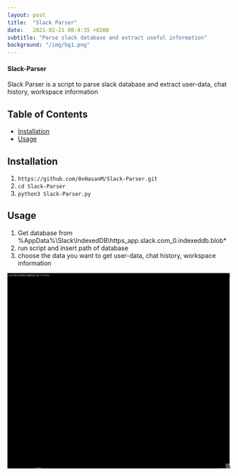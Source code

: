 ```yaml
---
layout: post
title:  "Slack Parser"
date:   2021-02-21 00:4:35 +0200
subtitle: "Parse slack database and extract useful information"
background: "/img/bg1.png"
---
```


#### Slack-Parser
Slack Parser is a script to parse slack database and extract user-data, chat history, workspace information   
  
## Table of Contents   
* [Installation](#Installation)  
* [Usage](#Usage)  
  
## Installation  
1. ```https://github.com/0xHasanM/Slack-Parser.git```  
2. ```cd Slack-Parser```    
3. ```python3 Slack-Parser.py```  
  
## Usage  
1. Get database from %AppData%\Slack\IndexedDB\https_app.slack.com_0.indexeddb.blob\*
2. run script and insert path of database 
3. choose the data you want to get user-data, chat history, workspace information
  
 <img src="/img/Slack-Parser.gif" alt="Slack-Parser Usage" width="800" height="440">
